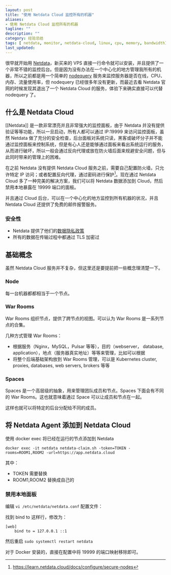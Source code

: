 ```yaml
---
layout: post
title: "使用 Netdata Cloud 监控所有的机器"
aliases: 
- 使用 Netdata Cloud 监控所有的机器
tagline: ""
description: ""
category: 经验总结
tags: [ netdata, monitor, netdata-cloud, linux, cpu, memory, bandwidth]
last_updated:
---
```


很早就开始用 [Netdata](/post/2018/02/netdata.html)，新买来的 VPS 直接一行命令就可以安装，并且提供了一个非常不错的监控后台。但是因为没有办法在一个中心化的地方管理我所有的机器，所以之前都是用一个简单的 [nodequery](https://blog.einverne.info/post/2017/08/nodequery.html) 服务来监控服务器是否在线，CPU、内存、流量使用率，但 nodequery 已经很多年没有更新，而最近去看 Netdata 官网的时候发现其退出了一个 Netdata Cloud 的服务，体验下来确实直接可以代替 nodequery 了。

## 什么是 Netdata Cloud

[[Netdata]] 是一款非常漂亮并且非常强大的监控面板，由于 Netdata 并没有提供验证等等功能，所以一旦启动，所有人都可以通过 IP:19999 来访问监控面板，虽然 Netdata 做了充分的安全检查，后台面板对系统只读，黑客或破坏分子并不能通过监控面板来控制系统，但是有心人还是能够通过面板来看出系统运行的服务，从而进行破坏，所以一般会通过反向代理或放在防火墙后面来规避安全问题，但与此同时带来的管理上的困难。

在之前 Netdata 没有提供 Netdata Cloud 服务之前，需要自己配置防火墙，只允许特定 IP 访问；或者配置反向代理，通过密码进行保护[^1]。现在通过 Netdata Cloud 多了一种完美的解决方案，我们可以将 Netdata 数据添加到 Cloud，然后禁用本地暴露在 19999 端口的面板。

并且通过 Cloud 后台，可以在一个中心化的地方监控到所有机器的状况，并且 Netdata Cloud 还提供了免费的邮件报警服务。

[^1]: <https://learn.netdata.cloud/docs/configure/secure-nodes>

### 安全性

- Netdata 提供了他们的[数据隐私政策](https://learn.netdata.cloud/docs/agent/aclk/#data-privacy)
- 所有的数据在传输过程中都通过 TLS 加密过

## 基础概念
虽然 Netdata Cloud 服务并不复杂，但这里还是要提前把一些概念理清楚一下。

### Node
每一台机器都都相当于一个节点。

### War Rooms
War Rooms 组织节点，提供了跨节点的视图。可以认为 War Rooms 是一系列节点的合集。

几种方式管理 War Rooms：

- 根据服务（Nginx，MySQL，Pulsar 等等），目的（webserver， database, application），地点（服务器真实地址）等等来管理，比如可以根据
- 将整个后端基础架构放到 War Rooms 管理，可以是 Kubernetes cluster, proxies, databases, web servers, brokers 等等


### Spaces
Spaces 是一个高层级的抽象，用来管理团队成员和节点。Spaces 下面会有不同的 War Rooms。这也就意味着通过 Space 可以让成员和节点在一起。

这样也就可以将特定的后台分配给不同的成员。


## 将 Netdata Agent 添加到 Netdata Cloud

使用 docker exec 将已经在运行的节点添加到 Netdata

    docker exec -it netdata netdata-claim.sh -token=TOKEN -rooms=ROOM1,ROOM2 -url=https://app.netdata.cloud

其中：

- TOKEN 需要替换
- ROOM1,ROOM2 替换成自己的

### 禁用本地面板

编辑 `vi /etc/netdata/netdata.conf` 配置文件：

找到 bind to 这样行，修改为：

```
[web]
    bind to = 127.0.0.1 ::1
```

然后重启 `sudo systemctl restart netdata`

对于 Docker 安装的，直接在配置中将 19999 的端口映射移除即可。